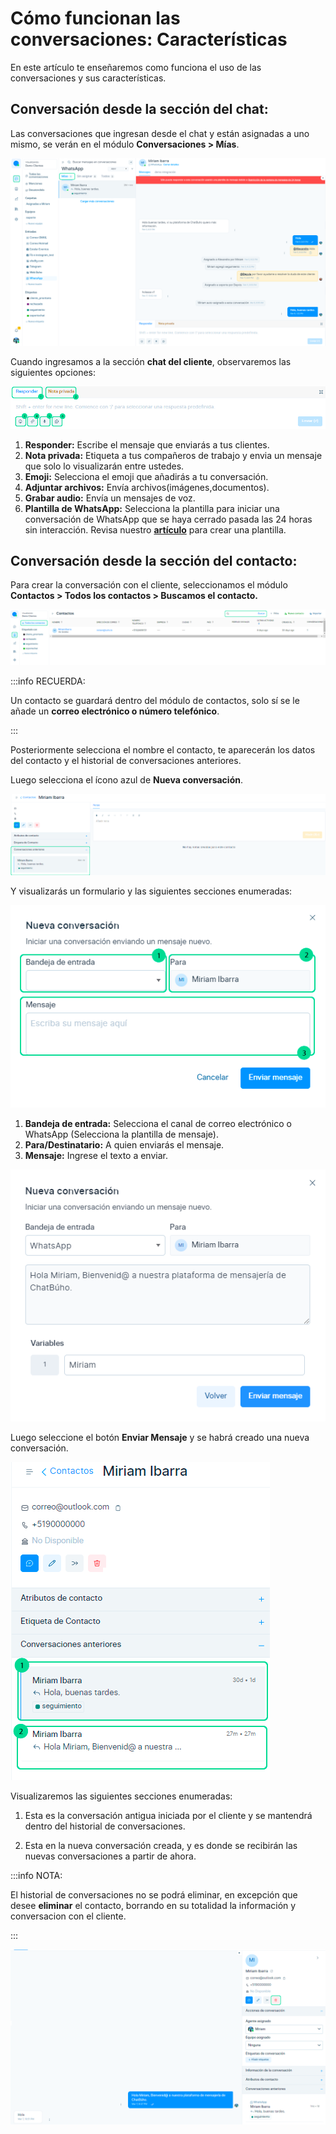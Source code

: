 # Cómo funcionan las conversaciones: Características

En este artículo te enseñaremos como funciona el uso de las conversaciones y sus características.

## Conversación desde la sección del chat:

Las conversaciones que ingresan desde el chat y están asignadas a uno mismo, se verán en el módulo **Conversaciones > Mías**.

![Alt text](img/conversaciones_001.png)

Cuando ingresamos a la sección **chat del cliente**, observaremos las siguientes opciones:

![Alt text](img/conversaciones_003.png)

1. **Responder:** Escribe el mensaje que enviarás a tus clientes.
2. **Nota privada:** Etiqueta a tus compañeros de trabajo y envia un mensaje que solo lo visualizarán entre ustedes.
3. **Emoji:** Selecciona el emoji que añadirás a tu conversación.
4. **Adjuntar archivos:** Envía archivos(imágenes,documentos).
5. **Grabar audio:** Envía un mensajes de voz.
6. **Plantilla de WhatsApp:** Selecciona la plantilla para iniciar una conversación de WhatsApp que se haya cerrado pasada las 24 horas sin interacción. Revisa nuestro **[artículo](../configuracion-inicial/05-Plantillas-de-mensajes.md)** para crear una plantilla.

## Conversación desde la sección del contacto:

Para crear la conversación con el cliente, seleccionamos el módulo **Contactos > Todos los contactos > Buscamos el contacto.**

![Alt text](img/conversaciones_005.png)

:::info RECUERDA:

Un contacto se guardará dentro del módulo de contactos, solo sí se le añade un **correo electrónico o número telefónico**.

:::

Posteriormente selecciona el nombre el contacto, te aparecerán los datos del contacto y el historial de conversaciones anteriores.

Luego selecciona el ícono azul de **Nueva conversación**.

![Alt text](img/conversaciones_009.png)

Y visualizarás un formulario y las siguientes secciones enumeradas:

![Alt text](img/conversaciones_007.png)

1. **Bandeja de entrada:** Selecciona el canal de correo electrónico o WhatsApp (Selecciona la plantilla de mensaje).
2. **Para/Destinatario:** A quien enviarás el mensaje.
3. **Mensaje:** Ingrese el texto a enviar.

![Alt text](img/conversaciones_008.png)

Luego seleccione el botón **Enviar Mensaje** y se habrá creado una nueva conversación.

![Alt text](img/conversaciones_0011.png)

Visualizaremos las siguientes secciones enumeradas:

1. Esta es la conversación antigua iniciada por el cliente y se mantendrá dentro del historial de conversaciones.

2. Esta en la nueva conversación creada,  y es donde se recibirán las nuevas conversaciones a partir de ahora.

:::info NOTA:

El historial de conversaciones no se podrá eliminar, en excepción que desee **eliminar** el contacto, borrando en su totalidad la información y conversacion con el cliente.

:::

![Alt text](img/conversaciones_0012.png)
